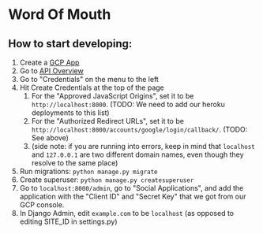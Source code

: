 # Word Of Mouth


## How to start developing:
1. Create a [GCP App](https://console.cloud.google.com/home/)
2. Go to [API Overview](https://console.cloud.google.com/apis/)
3. Go to "Credentials" on the menu to the left
4. Hit Create Credentials at the top of the page
   1. For the "Approved JavaScript Origins", set it to be `http://localhost:8000`. (TODO: We need to add our heroku deployments to this list)
   2. For the "Authorized Redirect URLs", set it to be `http://localhost:8000/accounts/google/login/callback/`. (TODO: See above)
   3. (side note: if you are running into errors, keep in mind that `localhost` and `127.0.0.1` are two different domain names, even though they resolve to the same place)
5. Run migrations: `python manage.py migrate`
6. Create superuser: `python manage.py createsuperuser`
7. Go to `localhost:8000/admin`, go to "Social Applications", and add the application with the "Client ID" and "Secret Key" that we got from our GCP console.
8. In Django Admin, edit `example.com` to be `localhost` (as opposed to editing SITE_ID in settings.py)